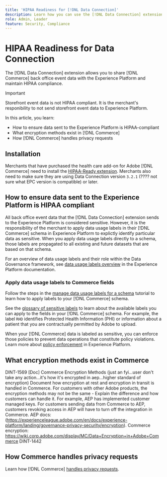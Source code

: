 ```yaml
---
title: 'HIPAA Readiness for [!DNL Data Connection]'
description: Learn how you can use the [!DNL Data Connection] extension to share [!DNL Commerce] data with the Experience Platform and maintain HIPAA compliance.
role: Admin, Leader
feature: Security, Compliance
---
```

# HIPAA Readiness for Data Connection

The [!DNL Data Connection] extension allows you to share [!DNL Commerce] back office event data with the Experience Platform and maintain HIPAA compliance.

>[!IMPORTANT]
>
>Storefront event data is not HIPAA compliant. It is the merchant's responibility to not send storefront event data to Experience Platform.

In this article, you learn:

- How to ensure data sent to the Experience Platform is HIPAA-compliant
- What encryption methods exist in [!DNL Commerce]
- How [!DNL Commerce] handles privacy requests

## Installation

Merchants that have purchased the health care add-on for Adobe [!DNL Commerce] need to install the [HIPAA-Ready extension](https://experienceleague.adobe.com/en/docs/commerce-admin/start/compliance/hipaa-ready-service#installation). Merchants also need to make sure they are using Data Connection version `3.2.1` (???? not sure what EPC version is compatible) or later.

## How to ensure data sent to the Experience Platform is HIPAA compliant

All back office event data that the [!DNL Data Connection] extension sends to the Experience Platform is considered sensitive. However, it is the responsibility of the merchant to apply data usage labels in their [!DNL Commerce] schema in Experience Platform to explictly identify particular data as sensitive. When you apply data usage labels directly to a schema, those labels are propagated to all existing and future datasets that are based on that schema.

For an overview of data usage labels and their role within the Data Governance framework, see [data usage labels overview](https://experienceleague.adobe.com/en/docs/experience-platform/data-governance/labels/overview) in the Experience Platform documentation.

### Apply data usage labels to Commerce fields

Follow the steps in the [manage data usage labels for a schema](https://experienceleague.adobe.com/en/docs/experience-platform/xdm/tutorials/labels) tutorial to learn how to apply labels to your [!DNL Commerce] schema.

See the [glossary of sensitive labels](https://experienceleague.adobe.com/en/docs/experience-platform/data-governance/labels/reference#sensitive) to learn about the available labels you can apply to the fields in your [!DNL Commerce] schema. For example, the label `RHD` identifies Protected Health Information (PHI) or information about a patient that you are contractually permitted by Adobe to upload.

When your [!DNL Commerce] data is labeled as sensitive, you can enforce those policies to prevent data operations that constitute policy violations. Learn more about [policy enforcement](https://experienceleague.adobe.com/en/docs/experience-platform/data-governance/enforcement/overview) in Experience Platform.

## What encryption methods exist in Commerce

DINT-1569
[Doc] Commerce Encryption Methods
 (just an fyi...user don't take any action...it's how it's encrypted in aep...higher standard of encryption)
Document how encryption at rest and encryption in transit is handled in Commerce.
For customers with other Adobe products, the encryption methods may not be the same - Explain the difference and how customers can handle it.
For example, AEP has implemented customer managed keys. For customers sending data from Commerce to AEP, customers revoking access in AEP will have to turn off the integration in Commerce.
AEP docs:
(https://experienceleague.adobe.com/en/docs/experience-platform/landing/governance-privacy-security/encryption).
Commerce encryption:
https://wiki.corp.adobe.com/display/MC/Data+Encryption+in+Adobe+Commerce
DINT-1442

## How Commerce handles privacy requests

Learn how [!DNL Commerce] [handles privacy requests](handle-privacy-request.md).
